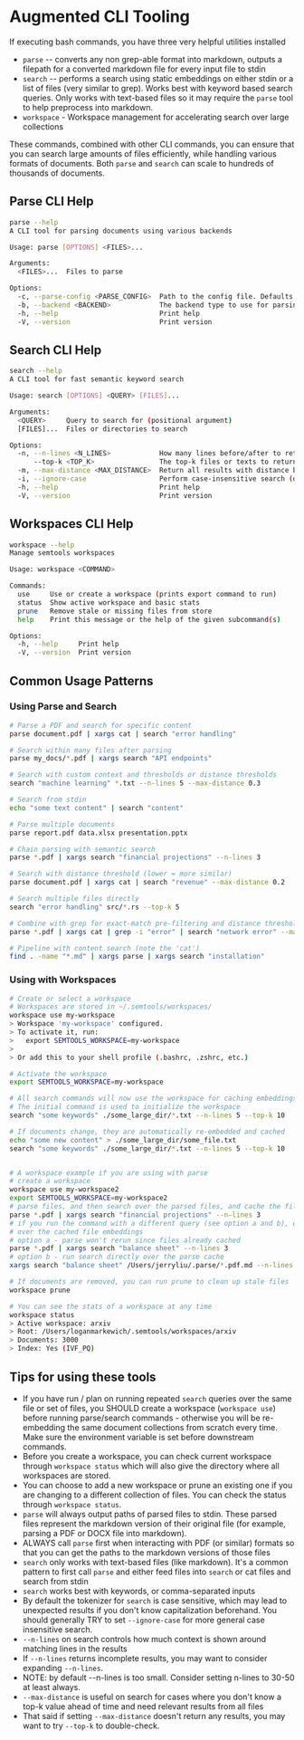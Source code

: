 # Augmented CLI Tooling

If executing bash commands, you have three very helpful utilities installed
- `parse` -- converts any non grep-able format into markdown, outputs a filepath for a converted markdown file for every input file to stdin
- `search` -- performs a search using static embeddings on either stdin or a list of files (very similar to grep). Works best with keyword based search queries. Only works with text-based files so it may require the `parse` tool to help preprocess into markdown.
- `workspace` - Workspace management for accelerating search over large collections

These commands, combined with other CLI commands, you can ensure that you can search large amounts of files efficiently, while handling various formats of documents. Both `parse` and `search` can scale to hundreds of thousands of documents.

## Parse CLI Help

```bash
parse --help
A CLI tool for parsing documents using various backends

Usage: parse [OPTIONS] <FILES>...

Arguments:
  <FILES>...  Files to parse

Options:
  -c, --parse-config <PARSE_CONFIG>  Path to the config file. Defaults to ~/.parse_config.json
  -b, --backend <BACKEND>            The backend type to use for parsing. Defaults to `llama-parse` [default: llama-parse]
  -h, --help                         Print help
  -V, --version                      Print version
```

## Search CLI Help

```bash
search --help
A CLI tool for fast semantic keyword search

Usage: search [OPTIONS] <QUERY> [FILES]...

Arguments:
  <QUERY>     Query to search for (positional argument)
  [FILES]...  Files or directories to search

Options:
  -n, --n-lines <N_LINES>            How many lines before/after to return as context [default: 3]
      --top-k <TOP_K>                The top-k files or texts to return (ignored if max_distance is set) [default: 3]
  -m, --max-distance <MAX_DISTANCE>  Return all results with distance below this threshold (0.0+)
  -i, --ignore-case                  Perform case-insensitive search (default is false)
  -h, --help                         Print help
  -V, --version                      Print version
```

## Workspaces CLI Help

```bash
workspace --help
Manage semtools workspaces

Usage: workspace <COMMAND>

Commands:
  use     Use or create a workspace (prints export command to run)
  status  Show active workspace and basic stats
  prune   Remove stale or missing files from store
  help    Print this message or the help of the given subcommand(s)

Options:
  -h, --help     Print help
  -V, --version  Print version
```


## Common Usage Patterns

### Using Parse and Search

```bash
# Parse a PDF and search for specific content
parse document.pdf | xargs cat | search "error handling"

# Search within many files after parsing
parse my_docs/*.pdf | xargs search "API endpoints"

# Search with custom context and thresholds or distance thresholds
search "machine learning" *.txt --n-lines 5 --max-distance 0.3

# Search from stdin
echo "some text content" | search "content"

# Parse multiple documents
parse report.pdf data.xlsx presentation.pptx

# Chain parsing with semantic search
parse *.pdf | xargs search "financial projections" --n-lines 3

# Search with distance threshold (lower = more similar)
parse document.pdf | xargs cat | search "revenue" --max-distance 0.2

# Search multiple files directly
search "error handling" src/*.rs --top-k 5

# Combine with grep for exact-match pre-filtering and distance thresholding
parse *.pdf | xargs cat | grep -i "error" | search "network error" --max-distance 0.3

# Pipeline with content search (note the 'cat')
find . -name "*.md" | xargs parse | xargs search "installation"
```



### Using with Workspaces

```bash
# Create or select a workspace
# Workspaces are stored in ~/.semtools/workspaces/
workspace use my-workspace
> Workspace 'my-workspace' configured.
> To activate it, run:
>   export SEMTOOLS_WORKSPACE=my-workspace
> 
> Or add this to your shell profile (.bashrc, .zshrc, etc.)

# Activate the workspace
export SEMTOOLS_WORKSPACE=my-workspace

# All search commands will now use the workspace for caching embeddings
# The initial command is used to initialize the workspace
search "some keywords" ./some_large_dir/*.txt --n-lines 5 --top-k 10

# If documents change, they are automatically re-embedded and cached
echo "some new content" > ./some_large_dir/some_file.txt
search "some keywords" ./some_large_dir/*.txt --n-lines 5 --top-k 10


# A workspace example if you are using with parse
# create a workspace
workspace use my-workspace2
export SEMTOOLS_WORKSPACE=my-workspace2
# parse files, and then search over the parsed files, and cache the file embeddings
parse *.pdf | xargs search "financial projections" --n-lines 3
# if you run the command with a different query (see option a and b), over the same set of files, then search will operate
# over the cached file embeddings
# option a - parse won't rerun since files already cached
parse *.pdf | xargs search "balance sheet" --n-lines 3
# option b - run search directly over the parse cache
xargs search "balance sheet" /Users/jerryliu/.parse/*.pdf.md --n-lines 3  

# If documents are removed, you can run prune to clean up stale files
workspace prune

# You can see the stats of a workspace at any time
workspace status
> Active workspace: arxiv
> Root: /Users/loganmarkewich/.semtools/workspaces/arxiv
> Documents: 3000
> Index: Yes (IVF_PQ)

```


## Tips for using these tools

- If you have run / plan on running repeated `search` queries over the same file or set of files, you SHOULD create a workspace (`workspace use`) before running parse/search commands - otherwise you will be re-embedding the same document collections from scratch every time. Make sure the environment variable is set before downstream commands.
- Before you create a workspace, you can check current workspace through `workspace status` which will also give the directory where all workspaces are stored.
- You can choose to add a new workspace or prune an existing one if you are changing to a different collection of files. You can check the status through `workspace status`.
- `parse` will always output paths of parsed files to stdin. These parsed files represent the markdown version of their original file (for example, parsing a PDF or DOCX file into markdown).
- ALWAYS call `parse` first when interacting with PDF (or similar) formats so that you can get the paths to the markdown versions of those files
- `search` only works with text-based files (like markdown). It's a common pattern to first call `parse` and either feed files into `search` or cat files and search from stdin
- `search` works best with keywords, or comma-separated inputs
- By default the tokenizer for `search` is case sensitive, which may lead to unexpected results if you don't know capitalization beforehand. You should generally TRY to set `--ignore-case` for more general case insensitive search.
- `--n-lines` on search controls how much context is shown around matching lines in the results
- If `--n-lines` returns incomplete results, you may want to consider expanding `--n-lines`.
- NOTE: by default --n-lines is too small. Consider setting n-lines to 30-50 at least always. 
- `--max-distance` is useful on search for cases where you don't know a top-k value ahead of time and need relevant results from all files
- That said if setting `--max-distance` doesn't return any results, you may want to try `--top-k` to double-check.